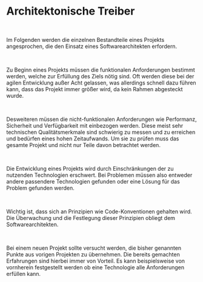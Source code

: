 Architektonische Treiber
========================

 

Im Folgenden werden die einzelnen Bestandteile eines Projekts angesprochen, die
den Einsatz eines Softwarearchitekten erfordern.

 

Zu Beginn eines Projekts müssen die funktionalen Anforderungen bestimmt werden,
welche zur Erfüllung des Ziels nötig sind. Oft werden diese bei der agilen
Entwicklung außer Acht gelassen, was allerdings schnell dazu führen kann, dass
das Projekt immer größer wird, da kein Rahmen abgesteckt wurde.

 

Desweiteren müssen die nicht-funktionalen Anforderungen wie Performanz,
Sicherheit und Verfügbarkeit mit einbezogen werden. Diese meist sehr technischen
Qualitätsmerkmale sind schwierig zu messen und zu erreichen und bedürfen eines
hohen Zeitaufwands. Um sie zu prüfen muss das gesamte Projekt und nicht nur
Teile davon betrachtet werden.

 

Die Entwicklung eines Projekts wird durch Einschränkungen der zu nutzenden
Technologien erschwert. Bei Problemen müssen also entweder andere passendere
Technologien gefunden oder eine Lösung für das Problem gefunden werden.

 

Wichtig ist, dass sich an Prinzipien wie Code-Konventionen gehalten wird. Die
Überwachung und die Festlegung dieser Prinzipien obliegt dem
Softwarearchitekten.

 

Bei einem neuen Projekt sollte versucht werden, die bisher genannten Punkte aus
vorigen Projekten zu übernehmen. Die bereits gemachten Erfahrungen sind hierbei
immer von Vorteil. Es kann beispielsweise von vornherein festgestellt werden ob
eine Technologie alle Anforderungen erfüllen kann.
